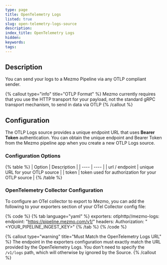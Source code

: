 ```yaml
---
type: page
title: OpenTelemetry Logs
listed: true
slug: open-telemetry-logs-source
description: 
index_title: OpenTelemetry Logs
hidden: 
keywords: 
tags: 
---
```


## Description

You can send your logs to a Mezmo Pipeline via any OTLP compliant sender.

{% callout type="info" title="OTLP Format" %}
Mezmo currently requires that you use the HTTP transport for your payload, not the standard gRPC transport mechanism, to send in data via OTLP
{% /callout %}

## Configuration

The OTLP Logs source provides a unique endpoint URL that uses **Bearer Token** authentication. You can obtain the unique endpoint and Bearer Token from the Mezmo pipeline app when you create a new OTLP Logs source.

### Configuration Options

{% table %}
| Option | Description | 
| ---- | ---- | 
| url / endpoint | unique URL for your OTLP source | 
| token | token used for authorization for your OTLP source | 
{% /table %}

### OpenTelemetry Collector Configuration

To configure an OTel collector to export to Mezmo, you can add the following to your exporters section of your OTel Collector config file:

{% code %}
{% tab language="yaml" %}
exporters:
  otlphttp//mezmo-logs:
    endpoint: "https://pipeline.mezmo.com/v1/<YOUR ROUTE ID>"
    headers:
      Authorization: "<YOUR_PIPELINE_INGEST_KEY>"
{% /tab %}
{% /code %}

{% callout type="warning" title="Must Match the OpenTelemetry Logs URL" %}
The endpoint in the exporters configuration must exactly match the URL provided by the OpenTelemetry Logs. You don't need to specify the `/v1/logs` path, which will otherwise by ignored by the Source.
{% /callout %}